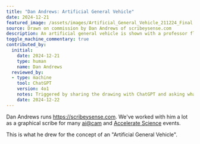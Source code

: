 ```yaml
---
title: "Dan Andrews: Artificial General Vehicle"
date: 2024-12-21
featured_image: /assets/images/Artificial_General_Vehicle_211224_Final.png
source: Drawn on commission by Dan Andrews of scribeysense.com
description: An artificial general vehicle is shown with a professor flying it.
toggle_machine_commentary: true
contributed_by:
  initial:
    date: 2024-12-21
    type: human
    name: Dan Andrews
  reviewed_by:
  - type: machine
    tool: ChatGPT
    version: 4o1
    notes: Triggered by sharing the drawing with ChatGPT and asking what themes from the book inspired it.
    date: 2024-12-22
---
```


Dan Andrews runs <https://scribeysense.com>. We've worked with him a lot as a graphical scribe for many [ai@cam](https://ai.cam.ac.uk) and [Accelerate Science](https://science.ai.cam.ac.uk) events.

This is what he drew for the concept of an "Artificial General Vehicle".

